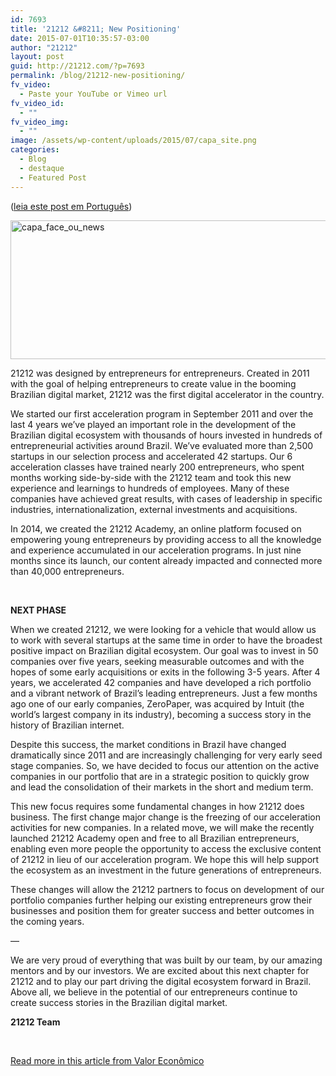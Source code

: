 ```yaml
---
id: 7693
title: '21212 &#8211; New Positioning'
date: 2015-07-01T10:35:57-03:00
author: "21212"
layout: post
guid: http://21212.com/?p=7693
permalink: /blog/21212-new-positioning/
fv_video:
  - Paste your YouTube or Vimeo url
fv_video_id:
  - ""
fv_video_img:
  - ""
image: /assets/wp-content/uploads/2015/07/capa_site.png
categories:
  - Blog
  - destaque
  - Featured Post
---
```

<p style="text-align: left;">
  (<a href="http://21212.com/blog/pt/21212-novo-posicionamento/">leia este post em Português</a>)
</p>

<img class="aligncenter wp-image-7696" src="{{ site.url }}/assets/wp-content/uploads/2015/07/capa_face_ou_news.png" alt="capa_face_ou_news" width="599" height="222" srcset="{{ site.url }}/assets/wp-content/uploads/2015/07/capa_face_ou_news.png 850w, {{ site.url }}/assets/wp-content/uploads/2015/07/capa_face_ou_news-300x111.png 300w" sizes="(max-width: 599px) 100vw, 599px" />

21212 was designed by entrepreneurs for entrepreneurs. Created in 2011 with the goal of helping entrepreneurs to create value in the booming Brazilian digital market, 21212 was the first digital accelerator in the country.

We started our first acceleration program in September 2011 and over the last 4 years we’ve played an important role in the development of the Brazilian digital ecosystem with thousands of hours invested in hundreds of entrepreneurial activities around Brazil. We’ve evaluated more than 2,500 startups in our selection process and accelerated 42 startups. Our 6 acceleration classes have trained nearly 200 entrepreneurs, who spent months working side-by-side with the 21212 team and took this new experience and learnings to hundreds of employees. Many of these companies have achieved great results, with cases of leadership in specific industries, internationalization, external investments and acquisitions.

In 2014, we created the 21212 Academy, an online platform focused on empowering young entrepreneurs by providing access to all the knowledge and experience accumulated in our acceleration programs. In just nine months since its launch, our content already impacted and connected more than 40,000 entrepreneurs.

&nbsp;

**NEXT PHASE**

When we created 21212, we were looking for a vehicle that would allow us to work with several startups at the same time in order to have the broadest positive impact on Brazilian digital ecosystem. Our goal was to invest in 50 companies over five years, seeking measurable outcomes and with the hopes of some early acquisitions or exits in the following 3-5 years. After 4 years, we accelerated 42 companies and have developed a rich portfolio and a vibrant network of Brazil’s leading entrepreneurs. Just a few months ago one of our early companies, ZeroPaper, was acquired by Intuit (the world&#8217;s largest company in its industry), becoming a success story in the history of Brazilian internet.

Despite this success, the market conditions in Brazil have changed dramatically since 2011 and are increasingly challenging for very early seed stage companies. So, we have decided to focus our attention on the active companies in our portfolio that are in a strategic position to quickly grow and lead the consolidation of their markets in the short and medium term.

This new focus requires some fundamental changes in how 21212 does business. The first change major change is the freezing of our acceleration activities for new companies. In a related move, we will make the recently launched 21212 Academy open and free to all Brazilian entrepreneurs, enabling even more people the opportunity to access the exclusive content of 21212 in lieu of our acceleration program. We hope this will help support the ecosystem as an investment in the future generations of entrepreneurs.

These changes will allow the 21212 partners to focus on development of our portfolio companies further helping our existing entrepreneurs grow their businesses and position them for greater success and better outcomes in the coming years.

&#8212;

We are very proud of everything that was built by our team, by our amazing mentors and by our investors. We are excited about this next chapter for 21212 and to play our part driving the digital ecosystem forward in Brazil. Above all, we believe in the potential of our entrepreneurs continue to create success stories in the Brazilian digital market.

**21212 Team**

&nbsp;

<a href="http://www.valor.com.br/empresas/4117104/aceleradora-de-startups-carioca-passa-se-concentrar-em-gestao" target="_blank">Read more in this article from Valor Econômico</a>